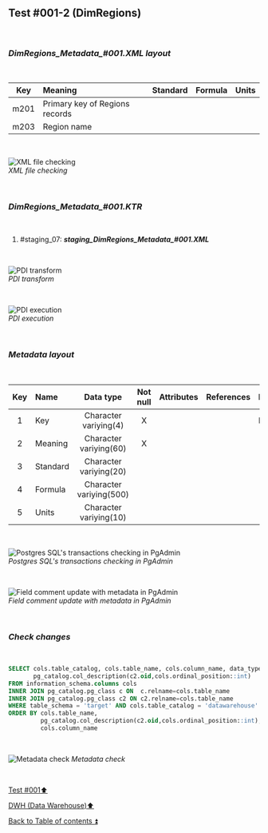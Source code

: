 ## Test #001-2 (DimRegions)    

<p><br></p> 

### **_DimRegions\_Metadata\_#001.XML layout_**  

<p><br></p> 

| Key      	| Meaning                                 | Standard              | Formula                                                                  | Units |
| :-------: | :-------------------------------------- | :-------------------: | :----------------------------------------------------------------------- | :---: |
| m201      | Primary key of Regions records          |                       |                                                                          |       |
| m203      | Region name                             |                       |                                                                          |       |

<p><br></p>  
 
![XML file checking](https://i.imgur.com/lEVQ6a7.png)  
_XML file checking_  

<p><br></p>

### **_DimRegions\_Metadata\_#001.KTR_**  

<p><br></p>

  1. #staging_07: **_staging\_DimRegions\_Metadata\_#001.XML_**  

<p><br></p>  

![PDI transform](https://i.imgur.com/OuYuA5s.png)  
_PDI transform_  

<p><br></p>  

![PDI execution](https://i.imgur.com/aecfNWR.png)  
_PDI execution_  

<p><br></p>

### **_Metadata layout_**  

<p><br></p>

| Key	| Name                  | Data type              | Not null | Attributes | References            | Description |
| :-: | :-------------------- | :--------------------: | :------: | :--------- | :-------------------- | :-----------| 
| 1   | Key                   | Character variying(4)  | X        |            |                       | PK,FK       |
| 2   | Meaning               | Character variying(60) | X        |            |                       |             |
| 3   | Standard              | Character variying(20) |          |            |                       |             |
| 4   | Formula               | Character variying(500)|          |            |                       |             |
| 5   | Units                 | Character variying(10) |          |            |                       |             |

<p><br></p>  
 
![Postgres SQL's transactions checking in PgAdmin](https://i.imgur.com/Uo1Tnsh.png)  
_Postgres SQL's transactions checking in PgAdmin_  

<p><br></p> 

![Field comment update with metadata in PgAdmin](https://i.imgur.com/Eh20WC0.png)  
_Field comment update with metadata in PgAdmin_  

<p><br></p>  

### **_Check changes_**  

<p><br></p> 

````SQL
SELECT cols.table_catalog, cols.table_name, cols.column_name, data_type,
       pg_catalog.col_description(c2.oid,cols.ordinal_position::int)
FROM information_schema.columns cols
INNER JOIN pg_catalog.pg_class c ON  c.relname=cols.table_name
INNER JOIN pg_catalog.pg_class c2 ON c2.relname=cols.table_name
WHERE table_schema = 'target' AND cols.table_catalog = 'datawarehouse' AND cols.table_name = 'DimRegions' 
ORDER BY cols.table_name,
   		 pg_catalog.col_description(c2.oid,cols.ordinal_position::int),
		 cols.column_name  
````

<p><br></p>

![Metadata check](https://i.imgur.com/Nwu2mlw.png)
_Metadata check_

<p><br></p>

[Test #001:arrow_up:](t001.md)  

[DWH (Data Warehouse):arrow_up:](../dwh.md)  

[Back to Table of contents :arrow_double_up:](../../README.md)  